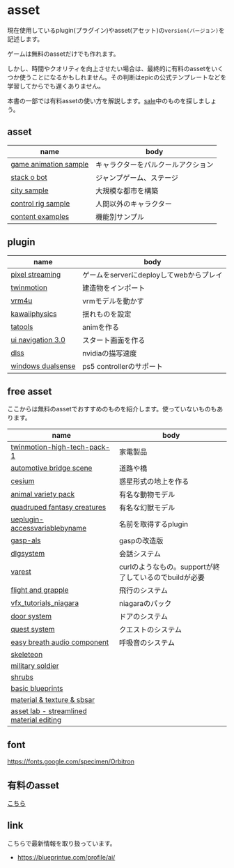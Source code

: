 # asset

現在使用しているplugin(プラグイン)やasset(アセット)の`version(バージョン)`を記述します。

ゲームは無料のassetだけでも作れます。

しかし、時間やクオリティを向上させたい場合は、最終的に有料のassetをいくつか使うことになるかもしれません。その判断はepicの公式テンプレートなどを学習してからでも遅くありません。

本書の一部では有料assetの使い方を解説します。[sale](https://www.fab.com/ja/channels/unreal-engine?ui_filter_price=1&ui_filter_is_discounted=1&is_discounted=1)中のものを探しましょう。

## asset

|name|body|
|---|---|
|[game animation sample](https://dev.epicgames.com/documentation/en-us/unreal-engine/game-animation-sample-project-in-unreal-engine)|キャラクターをパルクールアクション|
|[stack o bot](https://www.fab.com/ja/listings/b4dfff49-0e7d-4c4b-a6c5-8a0315831c9c)|ジャンプゲーム、ステージ|
|[city sample](https://www.unrealengine.com/marketplace/ja/product/city-sample)|大規模な都市を構築|
|[control rig sample](https://www.fab.com/ja/listings/2ce3fe44-9ee6-4fa7-99fc-b9424a402386)|人間以外のキャラクター|
|[content examples](https://www.fab.com/ja/listings/4d251261-d98c-48e2-baee-8f4e47c67091)|機能別サンプル|

## plugin

|name|body|
|---|---|
|[pixel streaming](https://github.com/EpicGamesExt/PixelStreamingInfrastructure/blob/master/Docs/pixel-streaming-2-migration-guide.md)|ゲームをserverにdeployしてwebからプレイ|
|[twinmotion](https://www.twinmotion.com/ja)|建造物をインポート|
|[vrm4u](https://github.com/ruyo/VRM4U/releases/)|vrmモデルを動かす|
|[kawaiiphysics](https://github.com/pafuhana1213/KawaiiPhysics)|揺れものを設定|
|[tatools](https://www.fab.com/ja/listings/a5d3b60d-b886-4564-bf6d-15d46a8d27fe)|animを作る|
|[ui navigation 3.0](https://www.fab.com/ja/listings/a91f6e67-5c2d-46ef-926d-00a35525579c)|スタート画面を作る|
|[dlss](https://developer.nvidia.com/rtx/dlss/get-started#ue-version)|nvidiaの描写速度|
|[windows dualsense](https://www.fab.com/ja/listings/e77a8f1d-8bbe-4673-a5ae-7f222c8c0960)|ps5 controllerのサポート|

## free asset

ここからは無料のassetでおすすめのものを紹介します。使っていないものもあります。

|name|body|
|---|---|
|[twinmotion-high-tech-pack-1](https://www.unrealengine.com/marketplace/ja/product/twinmotion-high-tech-pack-1)|家電製品|
|[automotive bridge scene](https://www.fab.com/ja/listings/a472df9d-9179-4743-8d41-335f9ef55546)|道路や橋|
|[cesium](https://www.fab.com/ja/listings/76c295fe-0dc6-4fd6-8319-e9833be427cd)|惑星形式の地上を作る|
|[animal variety pack](https://www.fab.com/ja/listings/2dd7964c-a601-4264-a53d-465dcae1644c)|有名な動物モデル|
|[quadruped fantasy creatures](https://www.fab.com/ja/listings/52d686b6-1180-4f26-901f-ce3c69a14767)|有名な幻獣モデル|
|[ueplugin-accessvariablebyname](https://github.com/colory-games/UEPlugin-AccessVariableByName)|名前を取得するplugin|
|[gasp-als](https://github.com/polygonhive/gasp-als)|gaspの改造版|
|[dlgsystem](https://github.com/notyetgames/dlgsystem)|会話システム|
|[varest](https://github.com/ufna/VaRest)|curlのようなもの。supportが終了しているのでbuildが必要|
|[flight and grapple](https://www.fab.com/listings/32f8ef7e-a581-4cfd-89e1-10bd40f6e465)|飛行のシステム|
|[vfx_tutorials_niagara](https://www.fab.com/listings/691fdb93-4005-4ff3-b5ee-988bbe4d7b40)|niagaraのパック|
|[door system](https://www.fab.com/ja/listings/6e79a6ea-cc70-4588-b612-bf27042d2e72)|ドアのシステム|
|[quest system](https://www.fab.com/listings/97225ffd-a042-4522-b72e-38a3926a25d4)|クエストのシステム|
|[easy breath audio component](https://www.fab.com/listings/f395d25e-534b-4c3b-b346-f9e92045fd1c)|呼吸音のシステム|
|[skeleteon](https://www.fab.com/listings/8e5c5f8f-993a-4c76-b53c-b48bac9766ee)||
|[military soldier](https://www.fab.com/listings/c6648c13-095f-47a8-944e-93c8bb97f567)||
|[shrubs](https://www.fab.com/listings/7ca465ab-fb9c-4d6b-bddb-82c20f604657)||
|[basic blueprints](https://www.fab.com/listings/54f5e66d-98ed-424d-b2dd-1188d78eb69e)||
|[material & texture & sbsar](https://www.fab.com/ja/listings/a2c3c9e7-83ad-4ebe-b54d-33b992b271b4)||
|[asset lab - streamlined material editing](https://www.fab.com/listings/03f95133-980f-482c-b229-9bf668bb3990)||

## font

https://fonts.google.com/specimen/Orbitron

## 有料のasset

[こちら](/plan/README.md)

## link 

こちらで最新情報を取り扱っています。

- https://blueprintue.com/profile/ai/
